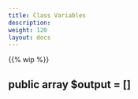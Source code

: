 ```yaml
---
title: Class Variables
description: 
weight: 120
layout: docs
---
```


{{% wip %}}

##    public array $output = []
